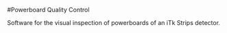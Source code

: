 #Powerboard Quality Control

Software for the visual inspection of powerboards of an iTk Strips detector.
